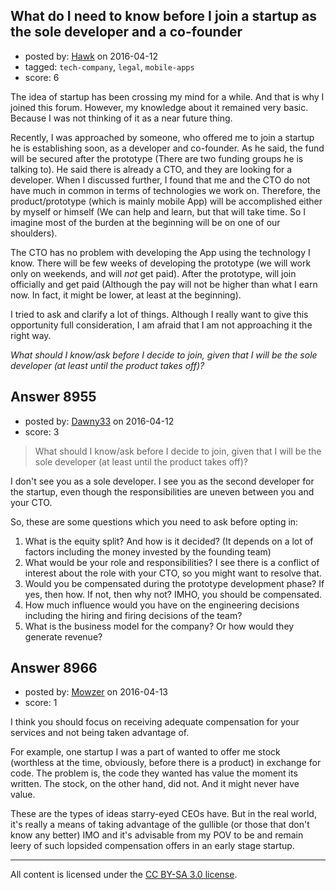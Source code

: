 ## What do I need to know before I join a startup as the sole developer and a co-founder

- posted by: [Hawk](https://stackexchange.com/users/2471937/hawk) on 2016-04-12
- tagged: `tech-company`, `legal`, `mobile-apps`
- score: 6

<p>The idea of startup has been crossing my mind for a while. And that is why I joined this forum. However, my knowledge about it remained very basic. Because I was not thinking of it as a near future thing. </p>

<p>Recently, I was approached by someone, who offered me to join a startup he is establishing soon, as a developer and co-founder. As he said, the fund will be secured after the prototype (There are two funding groups he is talking to). He said there is already a CTO, and they are looking for a developer. When I discussed further, I found that me and the CTO do not have much in common in terms of technologies we work on. Therefore, the product/prototype (which is mainly mobile App) will be accomplished either by myself or himself (We can help and learn, but that will take time. So I imagine most of the burden at the beginning will be on one of our shoulders).</p>

<p>The CTO has no problem with developing the App using the technology I know. There will be few weeks of developing the prototype (we will work only on weekends, and will <em>not</em> get paid). After the prototype, will join officially and get paid (Although the pay will not be higher than what I earn now. In fact, it might be lower, at least at the beginning).</p>

<p>I tried to ask and clarify a lot of things. Although I really want to give this opportunity full consideration, I am afraid that I am not approaching it the right way. </p>

<p><em>What should I know/ask before I decide to join, given that I will be the sole developer (at least until the product takes off)?</em></p>



## Answer 8955

- posted by: [Dawny33](https://stackexchange.com/users/6444670/dawny33) on 2016-04-12
- score: 3

<blockquote>
  <p>What should I know/ask before I decide to join, given that I will be
  the sole developer (at least until the product takes off)?</p>
</blockquote>

<p>I don't see you as a sole developer. I see you as the second developer for the startup, even though the responsibilities are uneven between you and your CTO.</p>

<p>So, these are some questions which you need to ask before opting in:</p>

<ol>
<li>What is the equity split? And how is it decided? (It depends on a lot of factors including the money invested by the founding team)</li>
<li>What would be your role and responsibilities? I see there is a conflict of interest about the role with your CTO, so you might want to resolve that.</li>
<li>Would you be compensated during the prototype development phase? If yes, then how. If not, then why not? IMHO, you should be compensated.</li>
<li>How much influence would you have on the engineering decisions including the hiring and firing decisions of the team?</li>
<li>What is the business model for the company? Or how would they generate revenue?</li>
</ol>



## Answer 8966

- posted by: [Mowzer](https://stackexchange.com/users/1803081/mowzer) on 2016-04-13
- score: 1

<p>I think you should focus on receiving adequate compensation for your services and not being taken advantage of.</p>

<p>For example, one startup I was a part of wanted to offer me stock (worthless at the time, obviously, before there is a product) in exchange for code. The problem is, the code they wanted has value the moment its written. The stock, on the other hand, did not. And it might never have value.</p>

<p>These are the types of ideas starry-eyed CEOs have. But in the real world, it's really a means of taking advantage of the gullible (or those that don't know any better) IMO and it's advisable from my POV to be and remain leery of such lopsided compensation offers in an early stage startup.</p>




---

All content is licensed under the [CC BY-SA 3.0 license](https://creativecommons.org/licenses/by-sa/3.0/).
